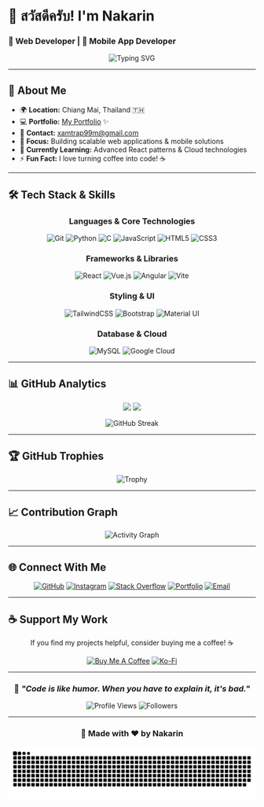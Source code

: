 # 👋 สวัสดีครับ! I'm **Nakarin** 
### 🚀 Web Developer | 📱 Mobile App Developer

<div align="center">
  
![Typing SVG](https://readme-typing-svg.herokuapp.com?font=Fira+Code&size=22&duration=3000&pause=1000&color=FFD700&center=true&vCenter=true&width=600&lines=Welcome+to+my+GitHub+Profile!;Full+Stack+Developer+from+Thailand;Creating+Amazing+Web+%26+Mobile+Apps;Always+Learning+New+Technologies!)

</div>

---

## 🌟 About Me

- 🌍 **Location:** Chiang Mai, Thailand 🇹🇭
- 💻 **Portfolio:** [My Portfolio](http://web-max9.vercel.app/) ✨
- 📧 **Contact:** [xamtrap99m@gmail.com](mailto:xamtrap99m@gmail.com)
- 🎯 **Focus:** Building scalable web applications & mobile solutions
- 🌱 **Currently Learning:** Advanced React patterns & Cloud technologies
- ⚡ **Fun Fact:** I love turning coffee into code! ☕

---

## 🛠️ Tech Stack & Skills

<div align="center">

### **Languages & Core Technologies**
![Git](https://img.shields.io/badge/Git-F05032?style=for-the-badge&logo=git&logoColor=white)
![Python](https://img.shields.io/badge/Python-3776AB?style=for-the-badge&logo=python&logoColor=white)
![C](https://img.shields.io/badge/C-A8B9CC?style=for-the-badge&logo=c&logoColor=black)
![JavaScript](https://img.shields.io/badge/JavaScript-F7DF1E?style=for-the-badge&logo=javascript&logoColor=black)
![HTML5](https://img.shields.io/badge/HTML5-E34F26?style=for-the-badge&logo=html5&logoColor=white)
![CSS3](https://img.shields.io/badge/CSS3-1572B6?style=for-the-badge&logo=css3&logoColor=white)

### **Frameworks & Libraries**
![React](https://img.shields.io/badge/React-61DAFB?style=for-the-badge&logo=react&logoColor=black)
![Vue.js](https://img.shields.io/badge/Vue.js-4FC08D?style=for-the-badge&logo=vue.js&logoColor=white)
![Angular](https://img.shields.io/badge/Angular-DD0031?style=for-the-badge&logo=angular&logoColor=white)
![Vite](https://img.shields.io/badge/Vite-646CFF?style=for-the-badge&logo=vite&logoColor=white)

### **Styling & UI**
![TailwindCSS](https://img.shields.io/badge/Tailwind_CSS-38B2AC?style=for-the-badge&logo=tailwind-css&logoColor=white)
![Bootstrap](https://img.shields.io/badge/Bootstrap-563D7C?style=for-the-badge&logo=bootstrap&logoColor=white)
![Material UI](https://img.shields.io/badge/Material--UI-0081CB?style=for-the-badge&logo=material-ui&logoColor=white)

### **Database & Cloud**
![MySQL](https://img.shields.io/badge/MySQL-4479A1?style=for-the-badge&logo=mysql&logoColor=white)
![Google Cloud](https://img.shields.io/badge/Google_Cloud-4285F4?style=for-the-badge&logo=google-cloud&logoColor=white)

</div>

---

## 📊 GitHub Analytics

<div align="center">
  
<img height="180em" src="https://github-readme-stats.vercel.app/api?username=XAM-9&show_icons=true&theme=tokyonight&include_all_commits=true&count_private=true"/>
<img height="180em" src="https://github-readme-stats.vercel.app/api/top-langs/?username=XAM-9&layout=compact&langs_count=7&theme=tokyonight"/>

</div>

<div align="center">
  
![GitHub Streak](https://github-readme-streak-stats.herokuapp.com/?user=XAM-9&theme=tokyonight&hide_border=true&stroke=0000&background=0D1117&ring=FFD700&fire=FFD700&currStreakLabel=FFD700)

</div>

---

## 🏆 GitHub Trophies

<div align="center">
  
![Trophy](https://github-profile-trophy.vercel.app/?username=XAM-9&theme=tokyonight&no-frame=true&row=1&column=7)

</div>

---

## 📈 Contribution Graph

<div align="center">
  
![Activity Graph](https://github-readme-activity-graph.vercel.app/graph?username=XAM-9&theme=tokyo-night&hide_border=true&area=true)

</div>

---

## 🌐 Connect With Me

<div align="center">

[![GitHub](https://img.shields.io/badge/GitHub-100000?style=for-the-badge&logo=github&logoColor=white)](https://www.github.com/XAM-9)
[![Instagram](https://img.shields.io/badge/Instagram-E4405F?style=for-the-badge&logo=instagram&logoColor=white)](http://www.instagram.com/nakarin._max._)
[![Stack Overflow](https://img.shields.io/badge/Stack_Overflow-FE7A16?style=for-the-badge&logo=stack-overflow&logoColor=white)](https://www.stackoverflow.com/users/27984505/xam-9m)
[![Portfolio](https://img.shields.io/badge/Portfolio-FF5722?style=for-the-badge&logo=google-chrome&logoColor=white)](http://web-max9.vercel.app/)
[![Email](https://img.shields.io/badge/Email-D14836?style=for-the-badge&logo=gmail&logoColor=white)](mailto:xamtrap99m@gmail.com)

</div>

---

## ☕ Support My Work

<div align="center">
  
If you find my projects helpful, consider buying me a coffee! ☕

[![Buy Me A Coffee](https://img.shields.io/badge/Buy%20Me%20A%20Coffee-FFDD00?style=for-the-badge&logo=buy-me-a-coffee&logoColor=black)](https://www.buymeacoffee.com/xam)
[![Ko-Fi](https://img.shields.io/badge/Ko--fi-F16061?style=for-the-badge&logo=ko-fi&logoColor=white)](https://www.ko-fi.com/xam)

</div>

---

<div align="center">
  
### 💫 *"Code is like humor. When you have to explain it, it's bad."* 

![Profile Views](https://komarev.com/ghpvc/?username=XAM-9&color=brightgreen&style=for-the-badge)
![Followers](https://img.shields.io/github/followers/XAM-9?style=for-the-badge&color=blue&labelColor=black)

</div>

---

<div align="center">
  
### 🎨 Made with ❤️ by Nakarin

![Snake animation](https://raw.githubusercontent.com/platane/snk/output/github-contribution-grid-snake-dark.svg)

</div>
